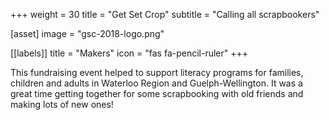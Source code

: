 +++
weight = 30
title = "Get Set Crop"
subtitle = "Calling all scrapbookers"

[asset]
  image = "gsc-2018-logo.png"

[[labels]]
  title = "Makers"
  icon = "fas fa-pencil-ruler"
+++

This fundraising event helped to support literacy programs for families, children and adults in Waterloo Region and Guelph-Wellington. It was a great time getting together for some scrapbooking with old friends and making lots of new ones!
